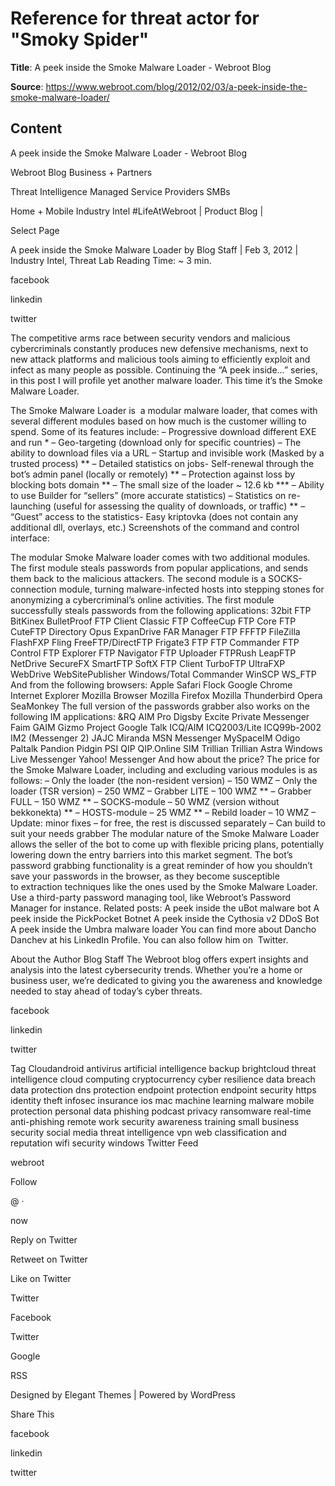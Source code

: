 # Reference for threat actor for "Smoky Spider"

**Title**: A peek inside the Smoke Malware Loader - Webroot Blog

**Source**: https://www.webroot.com/blog/2012/02/03/a-peek-inside-the-smoke-malware-loader/

## Content













A peek inside the Smoke Malware Loader - Webroot Blog





















































































Webroot Blog
Business + Partners

Threat Intelligence
Managed Service Providers
SMBs


Home + Mobile
Industry Intel
#LifeAtWebroot
|
Product Blog
|
 





Select Page


  
 



 




        
 








A peek inside the Smoke Malware Loader
 by Blog Staff | Feb 3, 2012 | Industry Intel, Threat Lab Reading Time: ~  3  min.
 






facebook



linkedin



twitter



The competitive arms race between security vendors and malicious cybercriminals constantly produces new defensive mechanisms, next to new attack platforms and malicious tools aiming to efficiently exploit and infect as many people as possible.
Continuing the “A peek inside…” series, in this post I will profile yet another malware loader. This time it’s the Smoke Malware Loader.

The Smoke Malware Loader is  a modular malware loader, that comes with several different modules based on how much is the customer willing to spend.
Some of its features include:
– Progressive download different EXE and run *
– Geo-targeting (download only for specific countries)
– The ability to download files via a URL
– Startup and invisible work (Masked by a trusted process) **
– Detailed statistics on jobs- Self-renewal through the bot’s admin panel (locally or remotely) **
– Protection against loss by blocking bots domain **
– The small size of the loader ~ 12.6 kb ***
– Ability to use Builder for “sellers” (more accurate statistics)
– Statistics on re-launching (useful for assessing the quality of downloads, or traffic) **
– “Guest” access to the statistics- Easy kriptovka (does not contain any additional dll, overlays, etc.)
Screenshots of the command and control interface:






The modular Smoke Malware loader comes with two additional modules. The first module steals passwords from popular applications, and sends them back to the malicious attackers. The second module is a SOCKS-connection module, turning malware-infected hosts into stepping stones for anonymizing a cybercriminal’s online activities.
The first module successfully steals passwords from the following applications:
32bit FTP
BitKinex
BulletProof FTP Client
Classic FTP
CoffeeCup FTP
Core FTP
CuteFTP
Directory Opus
ExpanDrive
FAR Manager FTP
FFFTP
FileZilla
FlashFXP
Fling
FreeFTP/DirectFTP
Frigate3 FTP
FTP Commander
FTP Control
FTP Explorer
FTP Navigator
FTP Uploader
FTPRush
LeapFTP
NetDrive
SecureFX
SmartFTP
SoftX FTP Client
TurboFTP
UltraFXP
WebDrive
WebSitePublisher
Windows/Total Commander
WinSCP
WS_FTP
And from the following browsers:
Apple Safari
Flock
Google Chrome
Internet Explorer
Mozilla Browser
Mozilla Firefox
Mozilla Thunderbird
Opera
SeaMonkey
The full version of the passwords grabber also works on the following IM applications:
&RQ
AIM Pro
Digsby
Excite Private Messenger
Faim
GAIM
Gizmo Project
Google Talk
ICQ/AIM
ICQ2003/Lite
ICQ99b-2002
IM2 (Messenger 2)
JAJC
Miranda
MSN Messenger
MySpaceIM
Odigo
Paltalk
Pandion
Pidgin
PSI
QIP
QIP.Online
SIM
Trillian
Trillian Astra
Windows Live Messenger
Yahoo! Messenger
And how about the price? The price for the Smoke Malware Loader, including and excluding various modules is as follows:
– Only the loader (the non-resident version) – 150 WMZ
– Only the loader (TSR version) – 250 WMZ
– Grabber LITE – 100 WMZ **
– Grabber FULL – 150 WMZ **
– SOCKS-module – 50 WMZ (version without bekkonekta) **
– HOSTS-module – 25 WMZ **
– Rebild loader – 10 WMZ
– Update: minor fixes – for free, the rest is discussed separately
– Can build to suit your needs grabber
The modular nature of the Smoke Malware Loader allows the seller of the bot to come up with flexible pricing plans, potentially lowering down the entry barriers into this market segment. The bot’s password grabbing functionality is a great reminder of how you shouldn’t save your passwords in the browser, as they become susceptible to extraction techniques like the ones used by the Smoke Malware Loader.
Use a third-party password managing tool, like Webroot’s Password Manager for instance.
Related posts:
A peek inside the uBot malware bot
A peek inside the PickPocket Botnet
A peek inside the Cythosia v2 DDoS Bot
A peek inside the Umbra malware loader
You can find more about Dancho Danchev at his LinkedIn Profile. You can also follow him on  Twitter.





About the Author
Blog Staff
The Webroot blog offers expert insights and analysis into the latest cybersecurity trends. Whether you’re a home or business user, we’re dedicated to giving you the awareness and knowledge needed to stay ahead of today’s cyber threats.







facebook



linkedin



twitter



 
 


 
 
 

Tag Cloudandroid
antivirus
artificial intelligence
backup
brightcloud threat intelligence
cloud computing
cryptocurrency
cyber resilience
data breach
data protection
dns protection
endpoint protection
endpoint security
https
identity theft
infosec
insurance
ios
mac
machine learning
malware
mobile protection
personal data
phishing
podcast
privacy
ransomware
real-time anti-phishing
remote work
security awareness training
small business security
social media
threat intelligence
vpn
web classification and reputation
wifi security
windows
 Twitter Feed








webroot

 Follow




















@
·


now




 








 Reply on Twitter 


 Retweet on Twitter 




 Like on Twitter 



Twitter



 

   
 
 
 







Facebook




Twitter




Google




RSS


Designed by Elegant Themes | Powered by WordPress  

 
 
 




















Share This





facebook





linkedin





twitter





 











